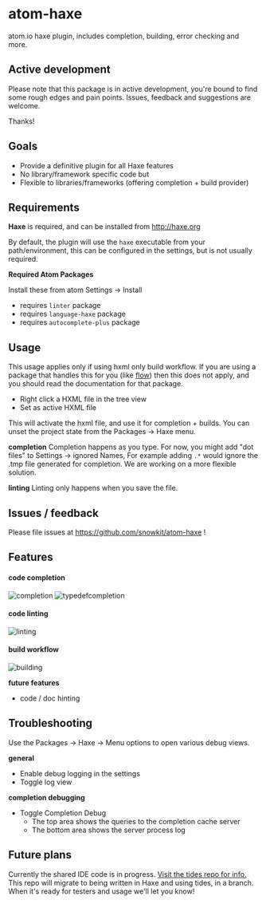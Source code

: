 # atom-haxe
atom.io haxe plugin, includes completion, building, error checking and more.

## Active development
Please note that this package is in active development, you're bound to find
some rough edges and pain points. Issues, feedback and suggestions are welcome.

Thanks!

## Goals

- Provide a definitive plugin for all Haxe features
- No library/framework specific code but
- Flexible to libraries/frameworks (offering completion + build provider)

## Requirements

**Haxe** is required, and can be installed from http://haxe.org

By default, the plugin will use the `haxe` executable from your path/environment,
this can be configured in the settings, but is not usually required.

**Required Atom Packages**

Install these from atom Settings -> Install

- requires `linter` package
- requires `language-haxe` package
- requires `autocomplete-plus` package

## Usage

This usage applies only if using hxml only build workflow.
If you are using a package that handles this for you (like [flow](https://github.com/snowkit/atom-flow/)) then
this does not apply, and you should read the documentation for that package.

- Right click a HXML file in the tree view
- Set as active HXML file

This will activate the hxml file, and use it for completion + builds.
You can unset the project state from the Packages -> Haxe menu.

**completion**
Completion happens as you type.
For now, you might add "dot files" to Settings -> ignored Names,
For example adding `.*` would ignore the .tmp file generated for
completion. We are working on a more flexible solution.


**linting**
Linting only happens when you save the file.

## Issues / feedback

Please file issues at https://github.com/snowkit/atom-haxe !

## Features

#### code completion
![completion](http://i.imgur.com/OzN25ii.gif)
![typedefcompletion](http://i.imgur.com/7kDqcID.gif)

#### code linting
![linting](http://i.imgur.com/okGD6Ue.gif)

#### build workflow
![building](http://i.imgur.com/3Ldo6hJ.gif)


**future features**

- code / doc hinting

## Troubleshooting

Use the Packages -> Haxe -> Menu options to open various debug views.

**general**
- Enable debug logging in the settings
- Toggle log view

**completion debugging**
- Toggle Completion Debug
    - The top area shows the queries to the completion cache server
    - The bottom area shows the server process log


## Future plans

Currently the shared IDE code is in progress. [Visit the tides repo for info.](https://github.com/snowkit/tides)
This repo will migrate to being written in Haxe and using tides, in a branch. When it's ready for testers and usage we'll let you know!
